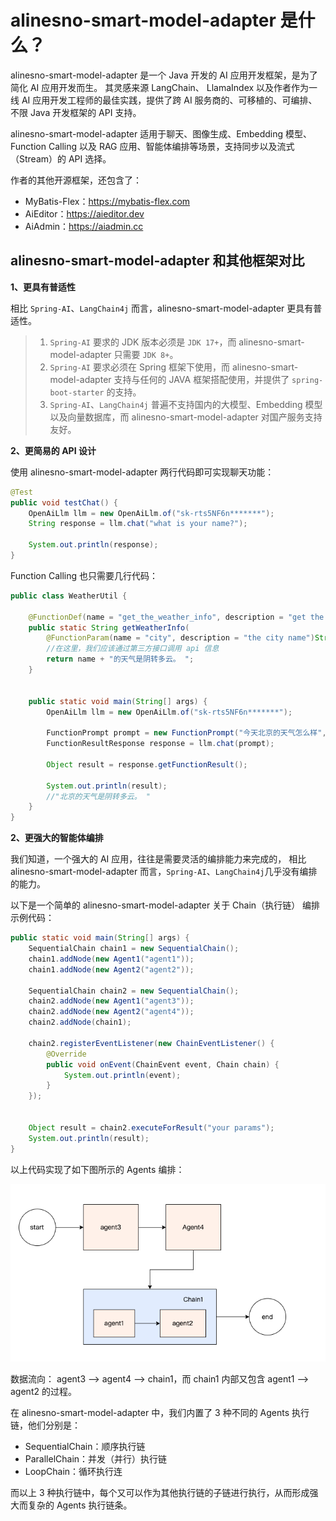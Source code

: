 # alinesno-smart-model-adapter 是什么？

alinesno-smart-model-adapter 是一个 Java 开发的 AI 应用开发框架，是为了简化 AI 应用开发而生。 其灵感来源 LangChain、 LlamaIndex 以及作者作为一线 AI 应用开发工程师的最佳实践，提供了跨
AI 服务商的、可移植的、可编排、不限 Java 开发框架的 API 支持。

alinesno-smart-model-adapter 适用于聊天、图像生成、Embedding 模型、Function Calling 以及 RAG 应用、智能体编排等场景，支持同步以及流式（Stream）的 API 选择。

作者的其他开源框架，还包含了：
- MyBatis-Flex：https://mybatis-flex.com
- AiEditor：https://aieditor.dev
- AiAdmin：https://aiadmin.cc

## alinesno-smart-model-adapter 和其他框架对比

**1、更具有普适性**

相比 `Spring-AI`、`LangChain4j` 而言，alinesno-smart-model-adapter 更具有普适性。

> 1) `Spring-AI` 要求的 JDK 版本必须是 `JDK 17+`，而 alinesno-smart-model-adapter 只需要 `JDK 8+`。
> 2) `Spring-AI` 要求必须在 Spring 框架下使用，而 alinesno-smart-model-adapter 支持与任何的 JAVA 框架搭配使用，并提供了 `spring-boot-starter` 的支持。
> 3) `Spring-AI`、`LangChain4j` 普遍不支持国内的大模型、Embedding 模型以及向量数据库，而 alinesno-smart-model-adapter 对国产服务支持友好。

**2、更简易的 API 设计**

使用 alinesno-smart-model-adapter 两行代码即可实现聊天功能：

```java
@Test
public void testChat() {
    OpenAiLlm llm = new OpenAiLlm.of("sk-rts5NF6n*******");
    String response = llm.chat("what is your name?");

    System.out.println(response);
}
```

Function Calling 也只需要几行代码：

```java
public class WeatherUtil {

    @FunctionDef(name = "get_the_weather_info", description = "get the weather info")
    public static String getWeatherInfo(
        @FunctionParam(name = "city", description = "the city name")String name ) {
        //在这里，我们应该通过第三方接口调用 api 信息
        return name + "的天气是阴转多云。 ";
    }


    public static void main(String[] args) {
        OpenAiLlm llm = new OpenAiLlm.of("sk-rts5NF6n*******");

        FunctionPrompt prompt = new FunctionPrompt("今天北京的天气怎么样", WeatherUtil.class);
        FunctionResultResponse response = llm.chat(prompt);

        Object result = response.getFunctionResult();

        System.out.println(result);
        //"北京的天气是阴转多云。 "
    }
}
```

**2、更强大的智能体编排**

我们知道，一个强大的 AI 应用，往往是需要灵活的编排能力来完成的， 相比 alinesno-smart-model-adapter 而言，`Spring-AI`、`LangChain4j`几乎没有编排的能力。

以下是一个简单的 alinesno-smart-model-adapter 关于 Chain（执行链） 编排示例代码：

```java
public static void main(String[] args) {
    SequentialChain chain1 = new SequentialChain();
    chain1.addNode(new Agent1("agent1"));
    chain1.addNode(new Agent2("agent2"));

    SequentialChain chain2 = new SequentialChain();
    chain2.addNode(new Agent1("agent3"));
    chain2.addNode(new Agent2("agent4"));
    chain2.addNode(chain1);

    chain2.registerEventListener(new ChainEventListener() {
        @Override
        public void onEvent(ChainEvent event, Chain chain) {
            System.out.println(event);
        }
    });


    Object result = chain2.executeForResult("your params");
    System.out.println(result);
}
```
以上代码实现了如下图所示的 Agents 编排：

![](../../assets/images/chians-01.png)

数据流向： agent3 --> agent4 --> chain1，而 chain1 内部又包含 agent1 --> agent2 的过程。


在 alinesno-smart-model-adapter 中，我们内置了 3 种不同的 Agents 执行链，他们分别是：

- SequentialChain：顺序执行链
- ParallelChain：并发（并行）执行链
- LoopChain：循环执行连


而以上 3 种执行链中，每个又可以作为其他执行链的子链进行执行，从而形成强大而复杂的 Agents 执行链条。

